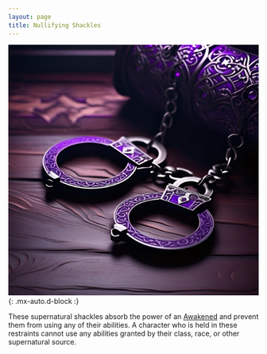 ```yaml
---
layout: page
title: Nullifying Shackles
---
```


![Nullifying Shackles](/assets/img/items/nullifying-shackles.jpeg){: .mx-auto.d-block :}

These supernatural shackles absorb the power of an [Awakened](/codex/the-awakened) and prevent them from using any of their abilities. A character who is held in these restraints cannot use any abilities granted by their class, race, or other supernatural source.